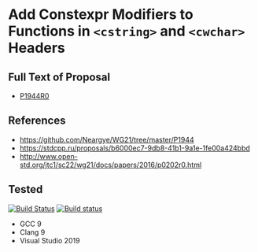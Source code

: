 # Add Constexpr Modifiers to Functions in `<cstring>` and `<cwchar>` Headers

## Full Text of Proposal

* [P1944R0](https://github.com/Neargye/WG21/tree/master/P1944/P1944R0.pdf)

## References

* <https://github.com/Neargye/WG21/tree/master/P1944>
* <https://stdcpp.ru/proposals/b6000ec7-9db8-41b1-9a1e-1fe00a424bbd>
* <http://www.open-std.org/jtc1/sc22/wg21/docs/papers/2016/p0202r0.html>

## Tested

[![Build Status](https://travis-ci.org/Neargye/cstring-constexpr-proposal.svg?branch=master)](https://travis-ci.org/Neargye/cstring-constexpr-proposal)
[![Build status](https://ci.appveyor.com/api/projects/status/af05o6972g9bc4ec/branch/master?svg=true)](https://ci.appveyor.com/project/Neargye/cstring-constexpr-proposal/branch/master)

* GCC 9
* Clang 9
* Visual Studio 2019

